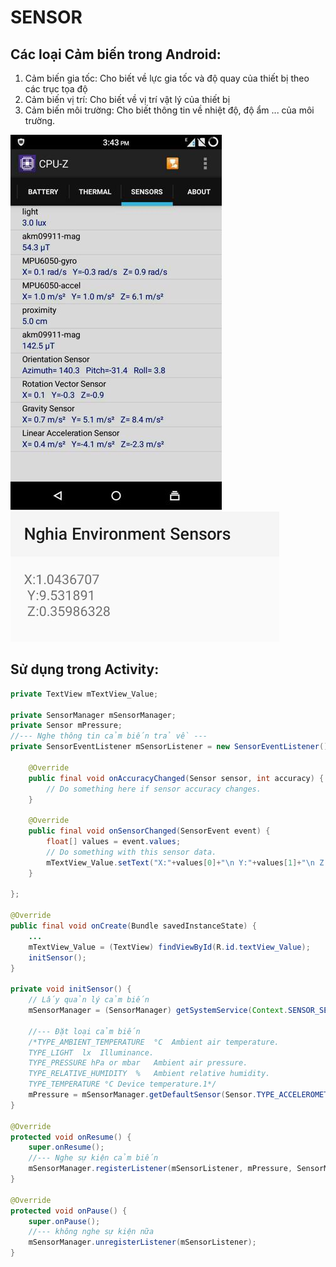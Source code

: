 # SENSOR
## Các loại Cảm biến trong Android:
1.	Cảm biến gia tốc: Cho biết về lực gia tốc và độ quay của thiết bị theo các trục tọa độ
2.	Cảm biến vị trí: Cho biết về vị trí vật lý của thiết bị
3.	Cảm biến môi trường: Cho biết thông tin về nhiệt độ, độ ẩm ... của môi trường.

![./Images/sensor-1-800x600.jpg](./Images/sensor-1-800x600.jpg)
![./Images/sensor_2.jpg](./Images/sensor_2.jpg)

## Sử dụng trong Activity:
```java
private TextView mTextView_Value;

private SensorManager mSensorManager;
private Sensor mPressure;
//--- Nghe thông tin cảm biến trả về ---
private SensorEventListener mSensorListener = new SensorEventListener() {

    @Override
    public final void onAccuracyChanged(Sensor sensor, int accuracy) {
        // Do something here if sensor accuracy changes.
    }

    @Override
    public final void onSensorChanged(SensorEvent event) {
        float[] values = event.values;
        // Do something with this sensor data.
        mTextView_Value.setText("X:"+values[0]+"\n Y:"+values[1]+"\n Z:"+values[2]);
    }

};

@Override
public final void onCreate(Bundle savedInstanceState) {
    ...
    mTextView_Value = (TextView) findViewById(R.id.textView_Value);
    initSensor();
}

private void initSensor() {
    // Lấy quản lý cảm biến
    mSensorManager = (SensorManager) getSystemService(Context.SENSOR_SERVICE);

	//--- Đặt loại cảm biến
    /*TYPE_AMBIENT_TEMPERATURE	°C	Ambient air temperature.
    TYPE_LIGHT	lx	Illuminance.
    TYPE_PRESSURE hPa or mbar	Ambient air pressure.
    TYPE_RELATIVE_HUMIDITY	%	Ambient relative humidity.
    TYPE_TEMPERATURE °C	Device temperature.1*/
    mPressure = mSensorManager.getDefaultSensor(Sensor.TYPE_ACCELEROMETER);
}

@Override
protected void onResume() {
    super.onResume();
	//--- Nghe sự kiện cảm biến
    mSensorManager.registerListener(mSensorListener, mPressure, SensorManager.SENSOR_DELAY_NORMAL);
}

@Override
protected void onPause() {
    super.onPause();
	//--- không nghe sự kiện nữa
    mSensorManager.unregisterListener(mSensorListener);
}
```